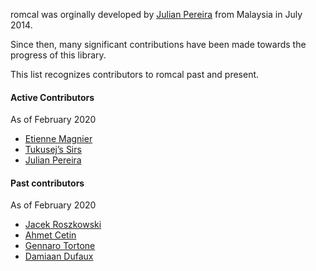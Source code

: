 romcal was orginally developed by [Julian Pereira](https://github.com/pejulian) from Malaysia in July 2014.

Since then, many significant contributions have been made towards the progress of this library.

This list recognizes contributors to romcal past and present.

#### Active Contributors

As of February 2020

- [Etienne Magnier](https://github.com/emagnier)
- [Tukusej’s Sirs](https://github.com/tukusejssirs)
- [Julian Pereira](https://github.com/pejulian)

#### Past contributors

As of February 2020

- [Jacek Roszkowski](https://github.com/jarosz)
- [Ahmet Cetin](https://github.com/ahmetcetin)
- [Gennaro Tortone](https://github.com/gtortone)
- [Damiaan Dufaux](https://github.com/Dev1an)
